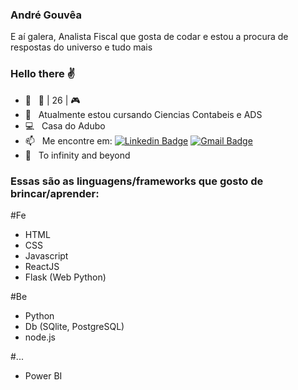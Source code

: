### André Gouvêa
E aí galera, Analista Fiscal que gosta de codar e estou a procura de respostas do universo e tudo mais
### Hello there :v:
<!--
**anderefelip/anderefelip** is a ✨ _special_ ✨ repository because its `README.md` (this file) appears on your GitHub profile.

Here are some ideas to get you started:
-->
- 💬 &nbsp; :seedling: | 26 | :video_game:
- :rocket: &nbsp; Atualmente estou cursando Ciencias Contabeis e ADS
- :computer: &nbsp; Casa do Adubo
- 📫 &nbsp; Me encontre em: [![Linkedin Badge](https://img.shields.io/badge/-AndreGouvea-blue?style=flat-square&logo=Linkedin&logoColor=white&link=https://www.linkedin.com/mwlite/in/andr%C3%A9-gouv%C3%AAa-a29ba8195)](https://www.linkedin.com/mwlite/in/andr%C3%A9-gouv%C3%AAa-a29ba8195) 
[![Gmail Badge](https://img.shields.io/badge/--c14438?style=flat-square&logo=Gmail&logoColor=white&link=mailto:andregouveaf@gmail.com)](mailto:andregouveaf@gmail.com)
- :milky_way:  &nbsp; To infinity and beyond

### Essas são as linguagens/frameworks que gosto de brincar/aprender:

#Fe
- HTML
- CSS
- Javascript
- ReactJS
- Flask (Web Python)

#Be
- Python
- Db (SQlite, PostgreSQL)
- node.js

#...
- Power BI
